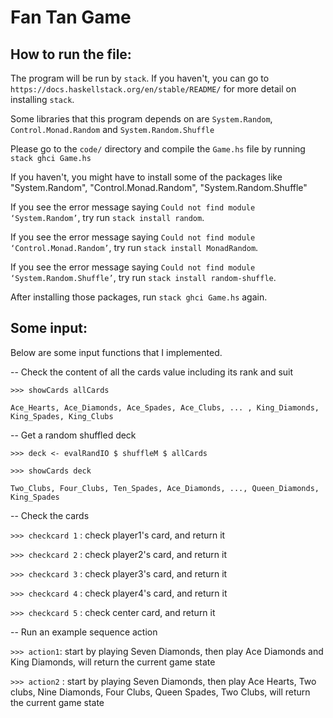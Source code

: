 # Fan Tan Game
## How to run the file:
The program will be run by `stack`. If you haven't, you can go to `https://docs.haskellstack.org/en/stable/README/` for more detail on installing `stack`.

Some libraries that this program depends on are `System.Random`, `Control.Monad.Random` and `System.Random.Shuffle`

Please go to the `code/` directory and compile the `Game.hs` file by running `stack ghci Game.hs `

If you haven't, you might have to install some of the packages like "System.Random", "Control.Monad.Random", "System.Random.Shuffle"

If you see the error message saying `Could not find module ‘System.Random’`, try run `stack install random`.

If you see the error message saying `Could not find module ‘Control.Monad.Random’`, try run `stack install MonadRandom`. 

If you see the error message saying `Could not find module ‘System.Random.Shuffle’`, try run `stack install random-shuffle`. 

After installing those packages, run `stack ghci Game.hs` again.


## Some input:
Below are some input functions that I implemented.

-- Check the content of all the cards value including its rank and suit

`>>> showCards allCards`

`Ace_Hearts, Ace_Diamonds, Ace_Spades, Ace_Clubs, ... , King_Diamonds, King_Spades, King_Clubs `

-- Get a random shuffled deck 

`>>> deck <- evalRandIO $ shuffleM $ allCards`

`>>> showCards deck`

`Two_Clubs, Four_Clubs, Ten_Spades, Ace_Diamonds, ..., Queen_Diamonds, King_Spades`

-- Check the cards

`>>> checkcard 1` : check player1's card, and return it

`>>> checkcard 2` : check player2's card, and return it

`>>> checkcard 3` : check player3's card, and return it

`>>> checkcard 4` : check player4's card, and return it

`>>> checkcard 5` : check center card, and return it

-- Run an example sequence action

`>>> action1`: start by playing Seven Diamonds, then play Ace Diamonds and King Diamonds, will return the current game state 

`>>> action2` : start by playing Seven Diamonds, then play Ace Hearts, Two clubs, Nine Diamonds, Four Clubs, Queen Spades, Two Clubs, will return the current game state 


